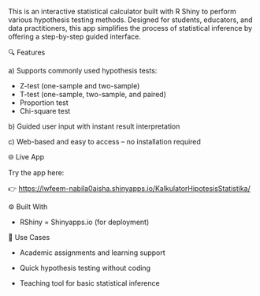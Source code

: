 This is an interactive statistical calculator built with R Shiny to perform various hypothesis testing methods. Designed for students, educators, and data practitioners, this app simplifies the process of statistical inference by offering a step-by-step guided interface.

🔍 Features

a) Supports commonly used hypothesis tests:
- Z-test (one-sample and two-sample)
- T-test (one-sample, two-sample, and paired)
- Proportion test
- Chi-square test
  
b) Guided user input with instant result interpretation

c) Web-based and easy to access – no installation required

🌐 Live App

Try the app here:

👉 https://lwfeem-nabila0aisha.shinyapps.io/KalkulatorHipotesisStatistika/

⚙️ Built With

- RShiny = Shinyapps.io (for deployment)

📌 Use Cases

- Academic assignments and learning support
  
- Quick hypothesis testing without coding
  
- Teaching tool for basic statistical inference
